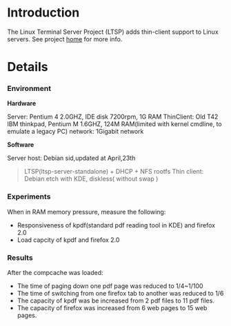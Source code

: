# Introduction #

The Linux Terminal Server Project (LTSP) adds thin-client support to Linux servers. See project [home](http://www.ltsp.org/) for more info.


# Details #

### Environment ###

**Hardware**

Server: Pentium 4 2.0GHZ, IDE disk 7200rpm, 1G RAM
ThinClient: Old T42 IBM thinkpad, Pentium M 1.6GHZ, 124M RAM(limited with kernel cmdline, to emulate a legacy PC)
network:  1Gigabit network

**Software**

Server host: Debian sid,updated at April,23th
> LTSP(ltsp-server-standalone) + DHCP + NFS rootfs
Thin client: Debian etch with KDE, diskless( without swap )


### Experiments ###

When in RAM memory pressure, measure the following:
  * Responsiveness of kpdf(standard pdf reading tool in KDE) and firefox 2.0
  * Load capcity of kpdf and firefox 2.0

### Results ###

After the compcache was loaded:
  * The time of paging down one pdf page was reduced to 1/4~1/100
  * The time of switching from one firefox tab to another was reduced to 1/6
  * The capacity of kpdf was be increased from 2 pdf files to 11 pdf files.
  * The capacity of firefox was increased from 6 web pages to 15 web pages.